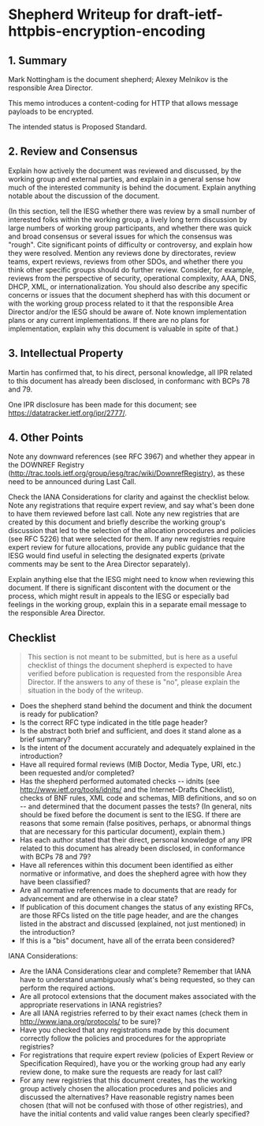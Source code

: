 # Shepherd Writeup for draft-ietf-httpbis-encryption-encoding

## 1. Summary

Mark Nottingham is the document shepherd; Alexey Melnikov is the responsible Area Director.


This memo introduces a content-coding for HTTP that allows message payloads to
be encrypted.

The intended status is Proposed Standard.

## 2. Review and Consensus

Explain how actively the document was reviewed and discussed, by the working group and external parties, and explain in a general sense how much of the interested community is behind the document. Explain anything notable about the discussion of the document.

(In this section, tell the IESG whether there was review by a small number of interested folks within the working group, a lively long term discussion by large numbers of working group participants, and whether there was quick and broad consensus or several issues for which the consensus was "rough". Cite significant points of difficulty or controversy, and explain how they were resolved. Mention any reviews done by directorates, review teams, expert reviews, reviews from other SDOs, and whether there you think other specific groups should do further review. Consider, for example, reviews from the perspective of security, operational complexity, AAA, DNS, DHCP, XML, or internationalization. You should also describe any specific concerns or issues that the document shepherd has with this document or with the working group process related to it that the responsible Area Director and/or the IESG should be aware of. Note known implementation plans or any current implementations. If there are no plans for implementation, explain why this document is valuable in spite of that.)

## 3. Intellectual Property

Martin has confirmed that, to his direct, personal knowledge, all IPR related to this document has
already been disclosed, in conformanc with BCPs 78 and 79.

One IPR disclosure has been made for this document; see <https://datatracker.ietf.org/ipr/2777/>.

## 4. Other Points

Note any downward references (see RFC 3967) and whether they appear in the DOWNREF Registry (http://trac.tools.ietf.org/group/iesg/trac/wiki/DownrefRegistry), as these need to be announced during Last Call.

Check the IANA Considerations for clarity and against the checklist below. Note any registrations that require expert review, and say what's been done to have them reviewed before last call. Note any new registries that are created by this document and briefly describe the working group's discussion that led to the selection of the allocation procedures and policies (see RFC 5226) that were selected for them. If any new registries require expert review for future allocations, provide any public guidance that the IESG would find useful in selecting the designated experts (private comments may be sent to the Area Director separately).

Explain anything else that the IESG might need to know when reviewing this document. If there is significant discontent with the document or the process, which might result in appeals to the IESG or especially bad feelings in the working group, explain this in a separate email message to the responsible Area Director.

## Checklist

> This section is not meant to be submitted, but is here as a useful checklist of things the document shepherd is expected to have verified before publication is requested from the responsible Area Director. If the answers to any of these is "no", please explain the situation in the body of the writeup.

* Does the shepherd stand behind the document and think the document is ready for publication?
* Is the correct RFC type indicated in the title page header?
* Is the abstract both brief and sufficient, and does it stand alone as a brief summary?
* Is the intent of the document accurately and adequately explained in the introduction?
* Have all required formal reviews (MIB Doctor, Media Type, URI, etc.) been requested and/or completed?
* Has the shepherd performed automated checks -- idnits (see http://www.ietf.org/tools/idnits/ and the Internet-Drafts Checklist), checks of BNF rules, XML code and schemas, MIB definitions, and so on -- and determined that the document passes the tests? (In general, nits should be fixed before the document is sent to the IESG. If there are reasons that some remain (false positives, perhaps, or abnormal things that are necessary for this particular document), explain them.)
* Has each author stated that their direct, personal knowledge of any IPR related to this document has already been disclosed, in conformance with BCPs 78 and 79?
* Have all references within this document been identified as either normative or informative, and does the shepherd agree with how they have been classified?
* Are all normative references made to documents that are ready for advancement and are otherwise in a clear state?
* If publication of this document changes the status of any existing RFCs, are those RFCs listed on the title page header, and are the changes listed in the abstract and discussed (explained, not just mentioned) in the introduction?
* If this is a "bis" document, have all of the errata been considered?

IANA Considerations:
* Are the IANA Considerations clear and complete? Remember that IANA have to understand unambiguously what's being requested, so they can perform the required actions.
* Are all protocol extensions that the document makes associated with the appropriate reservations in IANA registries?
* Are all IANA registries referred to by their exact names (check them in http://www.iana.org/protocols/ to be sure)?
* Have you checked that any registrations made by this document correctly follow the policies and procedures for the appropriate registries?
* For registrations that require expert review (policies of Expert Review or Specification Required), have you or the working group had any early review done, to make sure the requests are ready for last call?
* For any new registries that this document creates, has the working group actively chosen the allocation procedures and policies and discussed the alternatives? Have reasonable registry names been chosen (that will not be confused with those of other registries), and have the initial contents and valid value ranges been clearly specified?
